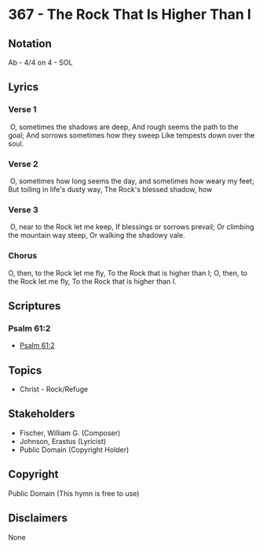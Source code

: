 # 367 - The Rock That Is Higher Than I

## Notation

Ab - 4/4 on 4 - SOL

## Lyrics

### Verse 1

 O, sometimes the shadows are deep, And rough seems the path to the goal; And sorrows sometimes how they sweep Like tempests down over the soul. 

### Verse 2

 O, sometimes how long seems the day, and sometimes how weary my feet; But toiling in life's dusty way, The Rock's blessed shadow, how 

### Verse 3

 O, near to the Rock let me keep, If blessings or sorrows prevail; Or climbing the mountain way steep, Or walking the shadowy vale. 

### Chorus

O, then, to the Rock let me fly, To the Rock that is higher than I;  O, then, to the Rock let me fly, To the Rock that is higher than I. 


## Scriptures

### Psalm 61:2

- [Psalm 61:2](https://www.biblegateway.com/passage/?search=Psalm%2061%3A2)


## Topics

- Christ - Rock/Refuge

## Stakeholders

- Fischer, William G. (Composer)
- Johnson, Erastus (Lyricist)
- Public Domain (Copyright Holder)

## Copyright

Public Domain
(This hymn is free to use)

## Disclaimers

None

